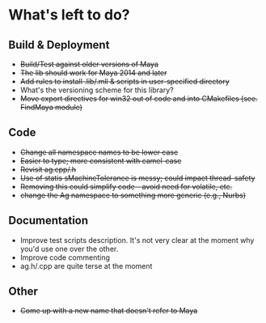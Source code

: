 # What's left to do?

## Build & Deployment
* ~~Build/Test against older versions of Maya~~
 * ~~The lib should work for Maya 2014 and later~~
* ~~Add rules to install .lib/.mll & scripts in user-specified directory~~
* What's the versioning scheme for this library?
* ~~Move export directives for win32 out of code and into CMakefiles (see. FindMaya module)~~

## Code
* ~~Change all namespace names to be lower case~~
 * ~~Easier to type; more consistent with camel-case~~
* ~~Revisit ag.cpp/.h~~
 * ~~Use of statis sMachineTolerance is messy; could impact thread-safety~~
 * ~~Removing this could simplify code - avoid need for volatile, etc.~~
 * ~~change the Ag namespace to something more generic (e.g., Nurbs)~~

## Documentation
* Improve test scripts description. It's not very clear at the moment why you'd use one over the other.
* Improve code commenting
 * ag.h/.cpp are quite terse at the moment

## Other
* ~~Come up with a new name that doesn't refer to Maya~~

